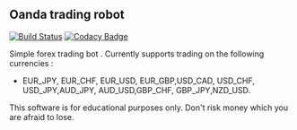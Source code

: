 ## Oanda trading robot

[![Build Status](https://travis-ci.org/hsouidi/oanda-robot.svg?branch=master)](https://travis-ci.org/hsouidi/oanda-robot)   [![Codacy Badge](https://api.codacy.com/project/badge/Grade/064bc4113e2f4bb795c0acbe1bffdb68)](https://www.codacy.com/app/hsouidi/oanda-robot?utm_source=github.com&amp;utm_medium=referral&amp;utm_content=hsouidi/oanda-robot&amp;utm_campaign=Badge_Grade)

Simple forex trading bot . Currently supports trading on the following currencies :
- EUR_JPY, EUR_CHF, EUR_USD, EUR_GBP,USD_CAD, USD_CHF, USD_JPY,AUD_JPY, AUD_USD,GBP_CHF, GBP_JPY,NZD_USD.

This software is for educational purposes only. Don't risk money which you are afraid to lose.

